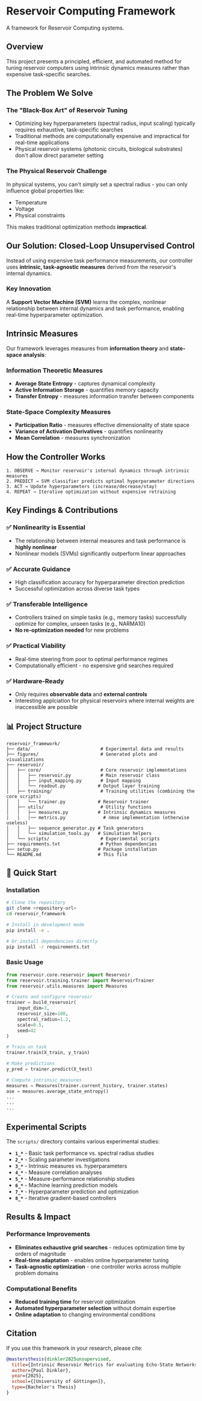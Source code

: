 # Reservoir Computing Framework

A framework for Reservoir Computing systems.

## Overview

This project presents a principled, efficient, and automated method for tuning reservoir computers using intrinsic dynamics measures rather than expensive task-specific searches. 

## The Problem We Solve

### The "Black-Box Art" of Reservoir Tuning
- Optimizing key hyperparameters (spectral radius, input scaling) typically requires exhaustive, task-specific searches
- Traditional methods are computationally expensive and impractical for real-time applications
- Physical reservoir systems (photonic circuits, biological substrates) don't allow direct parameter setting

### The Physical Reservoir Challenge
In physical systems, you can't simply set a spectral radius - you can only influence global properties like:
- Temperature
- Voltage  
- Physical constraints

This makes traditional optimization methods **impractical**.

## Our Solution: Closed-Loop Unsupervised Control

Instead of using expensive task performance measurements, our controller uses **intrinsic, task-agnostic measures** derived from the reservoir's internal dynamics.

### Key Innovation
A **Support Vector Machine (SVM)** learns the complex, nonlinear relationship between internal dynamics and task performance, enabling real-time hyperparameter optimization.

## Intrinsic Measures

Our framework leverages measures from **information theory** and **state-space analysis**:

### Information Theoretic Measures
- **Average State Entropy** - captures dynamical complexity
- **Active Information Storage** - quantifies memory capacity
- **Transfer Entropy** - measures information transfer between components

### State-Space Complexity Measures  

- **Participation Ratio** - measures effective dimensionality of state space
- **Variance of Activation Derivatives** - quantifies nonlinearity
- **Mean Correlation** - measures synchronization

## How the Controller Works

```
1. OBSERVE → Monitor reservoir's internal dynamics through intrinsic measures
2. PREDICT → SVM classifier predicts optimal hyperparameter directions  
3. ACT → Update hyperparameters (increase/decrease/stay)
4. REPEAT → Iterative optimization without expensive retraining
```

## Key Findings & Contributions

### ✅ Nonlinearity is Essential
- The relationship between internal measures and task performance is **highly nonlinear**
- Nonlinear models (SVMs) significantly outperform linear approaches

### ✅ Accurate Guidance
- High classification accuracy for hyperparameter direction prediction
- Successful optimization across diverse task types

### ✅ Transferable Intelligence
- Controllers trained on simple tasks (e.g., memory tasks) successfully optimize for complex, unseen tasks (e.g., NARMA10)
- **No re-optimization needed** for new problems

### ✅ Practical Viability
- Real-time steering from poor to optimal performance regimes
- Computationally efficient - no expensive grid searches required

### ✅ Hardware-Ready
- Only requires **observable data** and **external controls**
- Interesting applciation for physical reservoirs where internal weights are inaccessible are possible

## 📊 Project Structure

```
reservoir_framework/
├── data/                          # Experimental data and results
├── figures/                       # Generated plots and visualizations  
├── reservoir/
│   ├── core/                      # Core reservoir implementations
│   │   ├── reservoir.py           # Main reservoir class
│   │   ├── input_mapping.py       # Input mapping
│   │   └── readout.py            # Output layer training
│   ├── training/                  # Training utilities (combining the core scripts)
│   │   └── trainer.py            # Reservoir trainer
│   ├── utils/                     # Utility functions
│   │   ├── measures.py           # Intrinsic dynamics measures
|   |   |── metrics.py              # nmse implementation (otherwise useless)
│   │   ├── sequence_generator.py # Task generators
│   │   └── simulation_tools.py   # Simulation helpers
│   └── scripts/                   # Experimental scripts
├── requirements.txt               # Python dependencies
├── setup.py                      # Package installation
└── README.md                     # This file
```

## 🚀 Quick Start

### Installation

```bash
# Clone the repository
git clone <repository-url>
cd reservoir_framework

# Install in development mode
pip install -e .

# Or install dependencies directly
pip install -r requirements.txt
```

### Basic Usage

```python
from reservoir.core.reservoir import Reservoir
from reservoir.training.trainer import ReservoirTrainer
from reservoir.utils.measures import Measures

# Create and configure reservoir
trainer = build_reservoir(
    input_dim=3,
    reservoir_size=100,
    spectral_radius=1.2,
    scale=0.5,
    seed=42
)

# Train on task
trainer.train(X_train, y_train)

# Make predictions  
y_pred = trainer.predict(X_test)

# Compute intrinsic measures
measures = Measures(trainer.current_history, trainer.states)
ase = measures.average_state_entropy()
...
...
...

```

## Experimental Scripts

The `scripts/` directory contains various experimental studies:

- **`1_*`** - Basic task performance vs. spectral radius studies
- **`2_*`** - Scaling parameter investigations  
- **`3_*`** - Intrinsic measures vs. hyperparameters
- **`4_*`** - Measure correlation analyses
- **`5_*`** - Measure-performance relationship studies
- **`6_*`** - Machine learning prediction models
- **`7_*`** - Hyperparameter prediction and optimization
- **`8_*`** - Iterative gradient-based controllers

## Results & Impact

### Performance Improvements
- **Eliminates exhaustive grid searches** - reduces optimization time by orders of magnitude
- **Real-time adaptation** - enables online hyperparameter tuning
- **Task-agnostic optimization** - one controller works across multiple problem domains

### Computational Benefits
- **Reduced training time** for reservoir optimization
- **Automated hyperparameter selection** without domain expertise
- **Online adaptation** to changing environmental conditions

## Citation

If you use this framework in your research, please cite:

```bibtex
@mastersthesis{dinkler2025unsupervised,
  title={Intrinsic Reservoir Metrics for evaluating Echo-State Networks and Computational Performance},
  author={Paul Dinkler},
  year={2025},
  school={[University of Göttingen]},
  type={Bachelor's Thesis}
}
```

